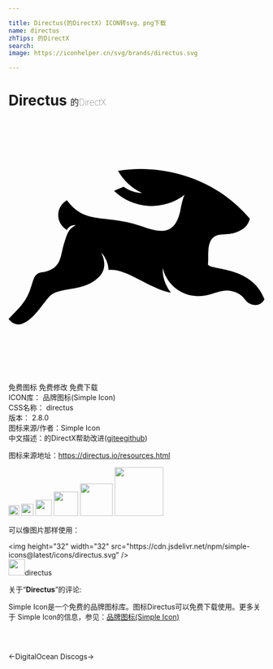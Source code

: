 ```yaml
---

title: Directus(的DirectX) ICON转svg、png下载
name: directus
zhTips: 的DirectX
search: 
image: https://iconhelper.cn/svg/brands/directus.svg

---
```


# Directus  <small style="font-size: 60%;font-weight: 100">的DirectX</small>

<div id="svg" class="svg-wrap">
<svg role="img" xmlns="http://www.w3.org/2000/svg" viewBox="0 0 24 24"><title>Directus icon</title><path d="M19.187 13.909a1.74 1.74 0 0 1-.286-.092.657.657 0 0 1-.203-.139c.056-.488 0-.912.047-1.392.184-1.862 1.355-1.272 2.406-1.577.655-.184 1.31-.562 1.475-1.336a13.528 13.528 0 0 0-2.397-2.204c-2.85-2.028-6.574-2.84-9.958-2.277a5.113 5.113 0 0 0 2.238 2.074s-.917 0-1.703-.587c-.23.092-.692.274-.913.384a5.094 5.094 0 0 0 6.63.37c-.01.017-.185.285-.397 1.4-.47 2.38-1.826 2.195-3.504 1.596-3.485-1.264-5.403-.093-7.145-2.49-.507.286-.82.82-.82 1.402 0 .599.331 1.106.81 1.383.262-.348.38-.446.836-.446-.706.4-.79.75-1.094 1.718-.368 1.171-.212 2.37-1.936 2.683-.913.046-.894.664-1.226 1.586-.415 1.199-.968 1.678-2.047 2.812.443.535.904.6 1.374.406.968-.406 1.715-1.66 2.415-2.471.784-.904 2.665-.517 4.085-1.402.977-.599 1.457-1.41.811-2.784a2.72 2.72 0 0 1 .701 1.66c1.641-.213 3.836 1.788 5.836 2.12a3.574 3.574 0 0 1-.488-.82c-.23-.554-.304-1.06-.258-1.503.184 1.097 1.29 2.507 3.07 2.637.452.036.95-.019 1.466-.176.618-.184 1.19-.424 1.872-.295.507.093.977.35 1.272.784.443.645 1.41.784 1.844-.009-.977-2.554-3.67-2.72-4.813-3.015z"/></svg>
</div>
<detail full-name='directus'></detail>

<div class="detail-page">
<p>
<span><span class="badge-success badge">免费图标</span> <span class="badge-success badge">免费修改</span>  <span class="badge-success badge">免费下载</span> </span>
<br/>
<span>
ICON库：
<span class="badge-secondary badge">品牌图标(Simple Icon)</span> 
</span>
<br/>
<span>
CSS名称：
<span class="badge-secondary badge">directus</span> 
</span>

<br/>
<span>
版本：
<span class="badge-secondary badge">2.8.0</span> 
</span>
<br/>
<span>图标来源/作者：<span class="badge-light badge">Simple Icon</span></span> 
<br/>
<span class="zh-detail">中文描述：<span class="badge-primary badge">的DirectX</span><span class="help-link"><span>帮助改进</span>(<a href="https://gitee.com/liuwave/icon-helper/edit/master/json/brands/directus.json" target="_blank" rel="noopener noreferrer">gitee</a><a href="https://github.com/liuwave/icon-helper/edit/master/json/brands/directus.json" target="_blank" rel="noopener noreferrer">github</a></span>)</span><br/>
</p>
</div><div class="description description alert alert-light"><p>图标来源地址：<a href="https://directus.io/resources.html" target="_blank" rel="noopener noreferrer">https://directus.io/resources.html</a></p></div>
<div class="alert alert-dark">
<img height="21" width="21" src="https://cdn.jsdelivr.net/npm/simple-icons@latest/icons/directus.svg" />
<img height="24" width="24" src="https://cdn.jsdelivr.net/npm/simple-icons@latest/icons/directus.svg" />
<img height="32" width="32" src="https://cdn.jsdelivr.net/npm/simple-icons@latest/icons/directus.svg" />
<img height="48" width="48" src="https://cdn.jsdelivr.net/npm/simple-icons@latest/icons/directus.svg" />
<img height="64" width="64" src="https://cdn.jsdelivr.net/npm/simple-icons@latest/icons/directus.svg" />
<img height="96" width="96" src="https://cdn.jsdelivr.net/npm/simple-icons@latest/icons/directus.svg" />

</div>
<div>
  <p>可以像图片那样使用：    
  </p>
  <div class="alert alert-primary" style="font-size: 14px">
    &lt;img height="32" width="32" src="https://cdn.jsdelivr.net/npm/simple-icons@latest/icons/directus.svg" /&gt;
    <copy-btn content='<img height="32" width="32" src="https://cdn.jsdelivr.net/npm/simple-icons@latest/icons/directus.svg" />'></copy-btn>
  </div>
  <div class="alert alert-secondary">
    <img height="32" width="32" src="https://cdn.jsdelivr.net/npm/simple-icons@latest/icons/directus.svg" />directus
    <copy-btn content="directus" btn-title="复制图标名称"></copy-btn>
  </div>
</div>
<div class="icon-detail__container">
<p>关于“<b>Directus</b>”的评论:</p>
</div>
<Vssue title="关于“Directus”的评论" />
<div><p>Simple Icon是一个免费的品牌图标库。图标Directus可以免费下载使用。更多关于  Simple Icon的信息，参见：<a target="_blank" href="https://iconhelper.cn/brands.html">品牌图标(Simple Icon)</a>
</p></div>


<div style="padding:2rem 0 " class="page-nav"><p class="inner"><span class="prev">←<router-link to="/icon/digitalocean.html">DigitalOcean</router-link></span> <span class="next"><router-link to="/icon/discogs.html">Discogs</router-link>→</span></p></div>
